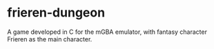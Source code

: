 # frieren-dungeon
A game developed in C for the mGBA emulator, with fantasy character Frieren as the main character.
